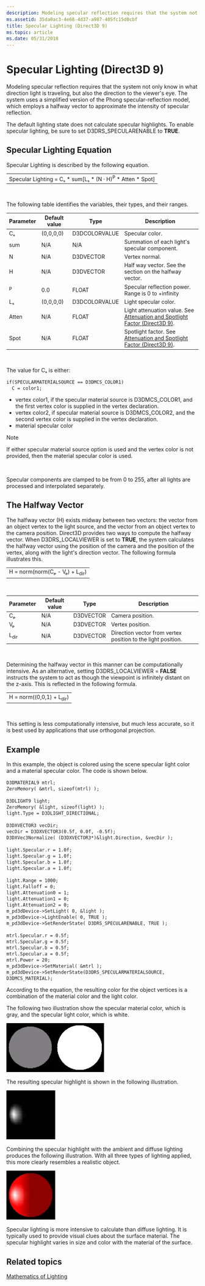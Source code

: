 ```yaml
---
description: Modeling specular reflection requires that the system not only know in what direction light is traveling, but also the direction to the viewer's eye.
ms.assetid: 35da0ac3-4e68-4d37-a987-405fc15d0cbf
title: Specular Lighting (Direct3D 9)
ms.topic: article
ms.date: 05/31/2018
---
```


# Specular Lighting (Direct3D 9)

Modeling specular reflection requires that the system not only know in what direction light is traveling, but also the direction to the viewer's eye. The system uses a simplified version of the Phong specular-reflection model, which employs a halfway vector to approximate the intensity of specular reflection.

The default lighting state does not calculate specular highlights. To enable specular lighting, be sure to set D3DRS\_SPECULARENABLE to **TRUE**.

## Specular Lighting Equation

Specular Lighting is described by the following equation.



|                                                                             |
|-----------------------------------------------------------------------------|
| Specular Lighting = Cₛ \* sum\[Lₛ \* (N · H)<sup>P</sup> \* Atten \* Spot\] |



 

The following table identifies the variables, their types, and their ranges.



| Parameter    | Default value | Type          | Description                                                                                                         |
|--------------|---------------|---------------|---------------------------------------------------------------------------------------------------------------------|
| Cₛ           | (0,0,0,0)     | D3DCOLORVALUE | Specular color.                                                                                                     |
| sum          | N/A           | N/A           | Summation of each light's specular component.                                                                       |
| N            | N/A           | D3DVECTOR     | Vertex normal.                                                                                                      |
| H            | N/A           | D3DVECTOR     | Half way vector. See the section on the halfway vector.                                                             |
| <sup>P</sup> | 0.0           | FLOAT         | Specular reflection power. Range is 0 to +infinity                                                                  |
| Lₛ           | (0,0,0,0)     | D3DCOLORVALUE | Light specular color.                                                                                               |
| Atten        | N/A           | FLOAT         | Light attenuation value. See [Attenuation and Spotlight Factor (Direct3D 9)](attenuation-and-spotlight-factor.md). |
| Spot         | N/A           | FLOAT         | Spotlight factor. See [Attenuation and Spotlight Factor (Direct3D 9)](attenuation-and-spotlight-factor.md).        |



 

The value for Cₛ is either:


```
if(SPECULARMATERIALSOURCE == D3DMCS_COLOR1)
  C = color1;
```



-   vertex color1, if the specular material source is D3DMCS\_COLOR1, and the first vertex color is supplied in the vertex declaration.
-   vertex color2, if specular material source is D3DMCS\_COLOR2, and the second vertex color is supplied in the vertex declaration.
-   material specular color

> [!Note]  
> If either specular material source option is used and the vertex color is not provided, then the material specular color is used.

 

Specular components are clamped to be from 0 to 255, after all lights are processed and interpolated separately.

## The Halfway Vector

The halfway vector (H) exists midway between two vectors: the vector from an object vertex to the light source, and the vector from an object vertex to the camera position. Direct3D provides two ways to compute the halfway vector. When D3DRS\_LOCALVIEWER is set to **TRUE**, the system calculates the halfway vector using the position of the camera and the position of the vertex, along with the light's direction vector. The following formula illustrates this.



|                                           |
|-------------------------------------------|
| H = norm(norm(Cₚ - Vₚ) + L<sub>dir</sub>) |



 



| Parameter       | Default value | Type      | Description                                                  |
|-----------------|---------------|-----------|--------------------------------------------------------------|
| Cₚ              | N/A           | D3DVECTOR | Camera position.                                             |
| Vₚ              | N/A           | D3DVECTOR | Vertex position.                                             |
| L<sub>dir</sub> | N/A           | D3DVECTOR | Direction vector from vertex position to the light position. |



 

Determining the halfway vector in this manner can be computationally intensive. As an alternative, setting D3DRS\_LOCALVIEWER = **FALSE** instructs the system to act as though the viewpoint is infinitely distant on the z-axis. This is reflected in the following formula.



|                                     |
|-------------------------------------|
| H = norm((0,0,1) + L<sub>dir</sub>) |



 

This setting is less computationally intensive, but much less accurate, so it is best used by applications that use orthogonal projection.

## Example

In this example, the object is colored using the scene specular light color and a material specular color. The code is shown below.


```
D3DMATERIAL9 mtrl;
ZeroMemory( &mtrl, sizeof(mtrl) );

D3DLIGHT9 light;
ZeroMemory( &light, sizeof(light) );
light.Type = D3DLIGHT_DIRECTIONAL;

D3DXVECTOR3 vecDir;
vecDir = D3DXVECTOR3(0.5f, 0.0f, -0.5f);
D3DXVec3Normalize( (D3DXVECTOR3*)&light.Direction, &vecDir );

light.Specular.r = 1.0f;
light.Specular.g = 1.0f;
light.Specular.b = 1.0f;
light.Specular.a = 1.0f;

light.Range = 1000;
light.Falloff = 0;
light.Attenuation0 = 1;
light.Attenuation1 = 0;
light.Attenuation2 = 0;
m_pd3dDevice->SetLight( 0, &light );
m_pd3dDevice->LightEnable( 0, TRUE );
m_pd3dDevice->SetRenderState( D3DRS_SPECULARENABLE, TRUE );

mtrl.Specular.r = 0.5f;
mtrl.Specular.g = 0.5f;
mtrl.Specular.b = 0.5f;
mtrl.Specular.a = 0.5f;
mtrl.Power = 20;
m_pd3dDevice->SetMaterial( &mtrl );
m_pd3dDevice->SetRenderState(D3DRS_SPECULARMATERIALSOURCE, D3DMCS_MATERIAL);
```



According to the equation, the resulting color for the object vertices is a combination of the material color and the light color.

The following two illustration show the specular material color, which is gray, and the specular light color, which is white.

![illustration of a gray sphere](images/amb1.jpg)![illustration of a white sphere](images/lightwhite.jpg)

The resulting specular highlight is shown in the following illustration.

![illustration of the specular highlight](images/lights.jpg)

Combining the specular highlight with the ambient and diffuse lighting produces the following illustration. With all three types of lighting applied, this more clearly resembles a realistic object.

![illustration of combining the specular highlight, ambient lighting, and diffuse lighting](images/lightads.jpg)

Specular lighting is more intensive to calculate than diffuse lighting. It is typically used to provide visual clues about the surface material. The specular highlight varies in size and color with the material of the surface.

## Related topics

<dl> <dt>

[Mathematics of Lighting](mathematics-of-lighting.md)
</dt> </dl>

 

 



